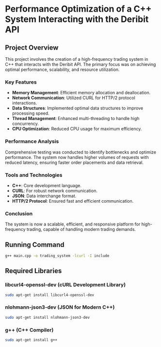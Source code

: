 
# Performance Optimization of a C++ System Interacting with the Deribit API

## Project Overview
This project involves the creation of a high-frequency trading system in C++ that interacts with the Deribit API. The primary focus was on achieving optimal performance, scalability, and resource utilization.

### Key Features
- **Memory Management**: Efficient memory allocation and deallocation.
- **Network Communication**: Utilized CURL for HTTP/2 protocol interactions.
- **Data Structures**: Implemented optimal data structures to improve processing speed.
- **Thread Management**: Enhanced multi-threading to handle high concurrency.
- **CPU Optimization**: Reduced CPU usage for maximum efficiency.

### Performance Analysis
Comprehensive testing was conducted to identify bottlenecks and optimize performance. The system now handles higher volumes of requests with reduced latency, ensuring faster order placements and data retrieval.

### Tools and Technologies
- **C++**: Core development language.
- **CURL**: For robust network communication.
- **JSON**: Data interchange format.
- **HTTP/2 Protocol**: Ensured fast and efficient communication.

### Conclusion
The system is now a scalable, efficient, and responsive platform for high-frequency trading, capable of handling modern trading demands.

## Running Command
```sh
g++ main.cpp -o trading_system -lcurl -I include
```

## Required Libraries

### libcurl4-openssl-dev (cURL Development Library)
```sh
sudo apt-get install libcurl4-openssl-dev
```

### nlohmann-json3-dev (JSON for Modern C++)
```sh
sudo apt-get install nlohmann-json3-dev
```

### g++ (C++ Compiler)
```sh 
sudo apt-get install g++
```




